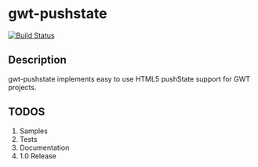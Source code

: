 gwt-pushstate
=============

[![Build Status](https://buildhive.cloudbees.com/job/jbarop/job/gwt-pushstate/badge/icon)](https://buildhive.cloudbees.com/job/jbarop/job/gwt-pushstate/)


Description
-----------

gwt-pushstate implements easy to use HTML5 pushState support for GWT projects.


TODOS
-----

1. Samples
2. Tests
3. Documentation
4. 1.0 Release

